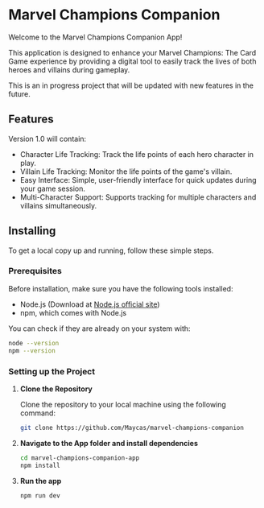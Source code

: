 # Marvel Champions Companion

Welcome to the Marvel Champions Companion App! 

This application is designed to enhance your Marvel Champions: The Card Game experience by providing a digital tool to easily track the lives of both heroes and villains during gameplay.

This is an in progress project that will be updated with new features in the future.

## Features

Version 1.0 will contain:

- Character Life Tracking: Track the life points of each hero character in play.
- Villain Life Tracking: Monitor the life points of the game's villain.
- Easy Interface: Simple, user-friendly interface for quick updates during your game session.
- Multi-Character Support: Supports tracking for multiple characters and villains simultaneously.

## Installing

To get a local copy up and running, follow these simple steps.

### Prerequisites

Before installation, make sure you have the following tools installed:
- Node.js (Download at [Node.js official site](https://nodejs.org/))
- npm, which comes with Node.js

You can check if they are already on your system with:

```bash
node --version
npm --version
```

### Setting up the Project

1. **Clone the Repository**

   Clone the repository to your local machine using the following command:

   ```bash
   git clone https://github.com/Maycas/marvel-champions-companion
   ```

2. **Navigate to the App folder and install dependencies**

   ```bash
   cd marvel-champions-companion-app
   npm install
   ```
   
3. **Run the app**
   
   ```bash
   npm run dev
   ```  
